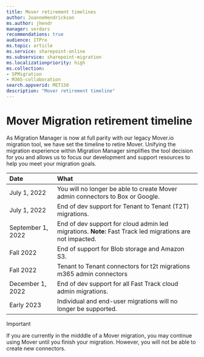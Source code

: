 ```yaml
---
title: Mover retirement timelines
author: JoanneHendrickson
ms.author: jhendr
manager: serdars
recommendations: true
audience: ITPro
ms.topic: article
ms.service: sharepoint-online
ms.subservice: sharepoint-migration
ms.localizationpriority: high
ms.collection:
- SPMigration
- M365-collaboration
search.appverid: MET150
description: "Mover retirement timeline"
---
```

# Mover Migration retirement timeline

As Migration Manager is now at full parity with our legacy Mover.io migration tool, we have set the timeline to retire Mover. Unifying the migration experience within Migration Manager simplifies the tool decision for you and allows us to focus our development and support resources to help you meet your migration goals.


|Date|What|
|:-----|:-----|
|July 1, 2022|You will no longer be able to create Mover admin connectors to Box or Google.|
|July 1, 2022|End of dev support for Tenant to Tenant (T2T) migrations.|
|September 1, 2022|End of dev support for cloud admin led migrations. **Note:** Fast Track led migrations are not impacted.|
|Fall 2022|End of support for Blob storage and Amazon S3. |
|Fall 2022|Tenant to Tenant connectors for t2t migrations m365 admin connectors|
|December 1, 2022|End of dev support for all Fast Track cloud admin migrations.|
|Early 2023|Individual and end-user migrations will no longer be supported.|

>[!Important]
>If you are currently in the midddle of a Mover migration, you may continue using Mover until you finish your migration. However, you will not be able to create new connectors.




